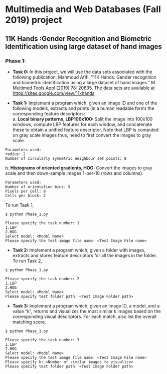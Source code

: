 # Multimedia and Web Databases (Fall 2019) project

## 11K Hands :Gender Recognition and Biometric Identification using large dataset of hand images

### Phase 1:

* **Task 0:** In this project, we will use the data sets associated with the following publication:
Mahmoud Afifi. “11K Hands: Gender recognition and biometric identification using a large dataset of hand
images.” M. Multimed Tools Appl (2019) 78: 20835.
The data sets are available at https://sites.google.com/view/11khands

* **Task 1:** 
Implement a program which, given an image ID and one of the following models, extracts and prints (in a human
readable form) the corresponding feature descriptors:<br />
    a\. **Local binary patterns, LBP100x100:** Split the image into 100x100 windows, compute LBP features for each window, and concatenate these to obtain a unified feature descriptor.
Note that LBP is computed on gray scale images thus, need to first convert the images to gray scale. 
```text
Parameters used:
radius: 2
Number of circularly symmetric neighbour set points: 8
```
   b\. **Histograms of oriented gradients, HOG:** Convert the images to gray scale and then down-sample images 1-per-10 (rows and columns).
```text
Parameters used:
Number of orientation bins: 9
Pixels per cell: 8
Cells per block: 2
```
To run Task 1,
```
$ python Phase_1.py

Please specify the task number: 1
1.LBP
2.HOG
Select model: <Model Name>
Please specify the test image file name: <Test Image File name>
```
* **Task 2:**
Implement a program which, given a folder with images, extracts and stores feature descriptors for all the images
in the folder.
To run Task 2,
```
$ python Phase_1.py

Please specify the task number: 2
1.LBP
2.HOG
Select model: <Model Name>
Please specify test folder path: <Test Image Folder path>
```

* **Task 3:**
Implement a program which, given an image ID, a model, and a value “k”, returns and visualizes the most
similar k images based on the corresponding visual descriptors. For each match, also list the overall matching score.
```
$ python Phase_1.py

Please specify the task number: 3
1.LBP
2.HOG
Select model: <Model Name>
Please specify the test image file name: <Test Image File name>
Please specify k: <Number of similar images to visualize>
Please specify test folder path: <Test Image Folder path>
```
